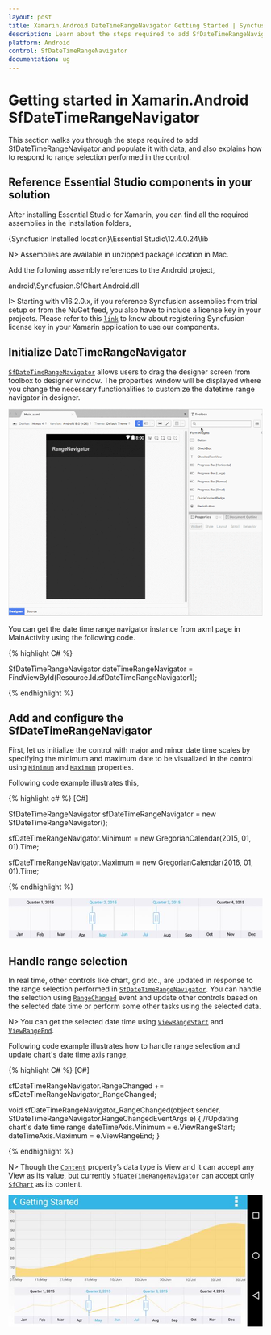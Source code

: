 ```yaml
---
layout: post
title: Xamarin.Android DateTimeRangeNavigator Getting Started | Syncfusion
description: Learn about the steps required to add SfDateTimeRangeNavigator and populate it with data.
platform: Android
control: SfDateTimeRangeNavigator
documentation: ug
---
```


# Getting started in Xamarin.Android SfDateTimeRangeNavigator

This section walks you through the steps required to add SfDateTimeRangeNavigator and populate it with data, and also explains how to respond to range selection performed in the control. 

## Reference Essential Studio components in your solution

After installing Essential Studio for Xamarin, you can find all the required assemblies in the installation folders, 

{Syncfusion Installed location}\Essential Studio\12.4.0.24\lib

N> Assemblies are available in unzipped package location in Mac.

Add the following assembly references to the Android project,

android\Syncfusion.SfChart.Android.dll

I> Starting with v16.2.0.x, if you reference Syncfusion assemblies from trial setup or from the NuGet feed, you also have to include a license key in your projects. Please refer to this [`link`](https://help.syncfusion.com/common/essential-studio/licensing/license-key) to know about registering Syncfusion license key in your Xamarin application to use our components.

## Initialize DateTimeRangeNavigator

[`SfDateTimeRangeNavigator`](https://help.syncfusion.com/cr/xamarin-android/Com.Syncfusion.Rangenavigator.SfDateTimeRangeNavigator.html) allows users to drag the designer screen from toolbox to designer window. The properties window will be displayed where you change the necessary functionalities to customize the datetime range navigator in designer.

![SfDateTimeRangeNavigator Designer support in Xamarin.Android](gettingstarted_images/gettingstarted_img6.gif)

You can get the date time range navigator instance from axml page in MainActivity using the following code.

{% highlight C# %}

SfDateTimeRangeNavigator dateTimeRangeNavigator = FindViewById<SfDateTimeRangeNavigator>(Resource.Id.sfDateTimeRangeNavigator1);

{% endhighlight %}


## Add and configure the SfDateTimeRangeNavigator 

First, let us initialize the control with major and minor date time scales by specifying the minimum and maximum date to be visualized in the control using [`Minimum`](https://help.syncfusion.com/cr/xamarin-android/Com.Syncfusion.Rangenavigator.SfDateTimeRangeNavigator.html#Com_Syncfusion_Rangenavigator_SfDateTimeRangeNavigator_Minimum) and [`Maximum`](https://help.syncfusion.com/cr/xamarin-android/Com.Syncfusion.Rangenavigator.SfDateTimeRangeNavigator.html#Com_Syncfusion_Rangenavigator_SfDateTimeRangeNavigator_Maximum) properties.

Following code example illustrates this,

{% highlight c# %}
[C#]

SfDateTimeRangeNavigator sfDateTimeRangeNavigator = new SfDateTimeRangeNavigator();

sfDateTimeRangeNavigator.Minimum = new GregorianCalendar(2015, 01, 01).Time;

sfDateTimeRangeNavigator.Maximum = new GregorianCalendar(2016, 01, 01).Time;

{% endhighlight %}

![Configuring the Xamarin.Android DateTimeRangeNavigator](gettingstarted_images/gettingstarted_img1.jpeg)

## Handle range selection

In real time, other controls like chart, grid etc., are updated in response to the range selection performed in [`SfDateTimeRangeNavigator`](https://help.syncfusion.com/cr/xamarin-android/Com.Syncfusion.Rangenavigator.SfDateTimeRangeNavigator.html). You can handle the selection using [`RangeChanged`](https://help.syncfusion.com/cr/xamarin-android/Com.Syncfusion.Rangenavigator.SfDateTimeRangeNavigator.html#Com_Syncfusion_Rangenavigator_SfDateTimeRangeNavigator_RangeChanged) event and update other controls based on the selected date time or perform some other tasks using the selected data.

N> You can get the selected date time using [`ViewRangeStart`](https://help.syncfusion.com/cr/xamarin-android/Com.Syncfusion.Rangenavigator.SfDateTimeRangeNavigator.html#Com_Syncfusion_Rangenavigator_SfDateTimeRangeNavigator_ViewRangeStart) and [`ViewRangeEnd`](https://help.syncfusion.com/cr/xamarin-android/Com.Syncfusion.Rangenavigator.SfDateTimeRangeNavigator.html#Com_Syncfusion_Rangenavigator_SfDateTimeRangeNavigator_ViewRangeEnd).

Following code example illustrates how to handle range selection and update chart's date time axis range,

{% highlight C# %}
[C#]

sfDateTimeRangeNavigator.RangeChanged += sfDateTimeRangeNavigator_RangeChanged;

void sfDateTimeRangeNavigator_RangeChanged(object sender, SfDateTimeRangeNavigator.RangeChangedEventArgs e)
{
    //Updating chart's date time range
    dateTimeAxis.Minimum = e.ViewRangeStart;
    dateTimeAxis.Maximum = e.ViewRangeEnd;
}

{% endhighlight %}

N> Though the [`Content`](https://help.syncfusion.com/cr/xamarin-android/Com.Syncfusion.Rangenavigator.SfDateTimeRangeNavigator.html#Com_Syncfusion_Rangenavigator_SfDateTimeRangeNavigator_Content) property’s data type is View and it can accept any View as its value, but currently [`SfDateTimeRangeNavigator`](https://help.syncfusion.com/cr/xamarin-android/Com.Syncfusion.Rangenavigator.SfDateTimeRangeNavigator.html) can accept only [`SfChart`](https://help.syncfusion.com/cr/xamarin-android/Com.Syncfusion.Charts.SfChart.html) as its content.

![Range selection in Xamarin.Android DateTimeRangeNavigator](gettingstarted_images/gettingstarted_img3.jpeg)
